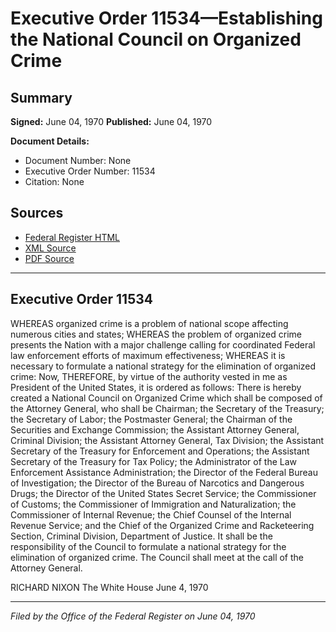 # Executive Order 11534—Establishing the National Council on Organized Crime

## Summary

**Signed:** June 04, 1970
**Published:** June 04, 1970

**Document Details:**
- Document Number: None
- Executive Order Number: 11534
- Citation: None

## Sources
- [Federal Register HTML](https://www.presidency.ucsb.edu/documents/executive-order-11534-establishing-the-national-council-organized-crime)
- [XML Source](None)
- [PDF Source](None)

---

## Executive Order 11534

WHEREAS organized crime is a problem of national scope affecting numerous cities and states;
WHEREAS the problem of organized crime presents the Nation with a major challenge calling for coordinated Federal law enforcement efforts of maximum effectiveness;
WHEREAS it is necessary to formulate a national strategy for the elimination of organized crime:
Now, THEREFORE, by virtue of the authority vested in me as President of the United States, it is ordered as follows:
There is hereby created a National Council on Organized Crime which shall be composed of the Attorney General, who shall be Chairman; the Secretary of the Treasury; the Secretary of Labor; the Postmaster General; the Chairman of the Securities and Exchange Commission; the Assistant Attorney General, Criminal Division; the Assistant Attorney General, Tax Division; the Assistant Secretary of the Treasury for Enforcement and Operations; the Assistant Secretary of the Treasury for Tax Policy; the Administrator of the Law Enforcement Assistance Administration; the Director of the Federal Bureau of Investigation; the Director of the Bureau of Narcotics and Dangerous Drugs; the Director of the United States Secret Service; the Commissioner of Customs; the Commissioner of Immigration and Naturalization; the Commissioner of Internal Revenue; the Chief Counsel of the Internal Revenue Service; and the Chief of the Organized Crime and Racketeering Section, Criminal Division, Department of Justice. It shall be the responsibility of the Council to formulate a national strategy for the elimination of organized crime. The Council shall meet at the call of the Attorney General.

RICHARD NIXON
The White House
June 4, 1970

---

*Filed by the Office of the Federal Register on June 04, 1970*
